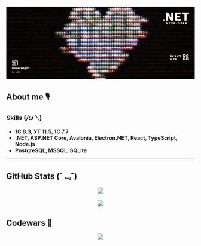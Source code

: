 ﻿<p align="center">
<img src="banner_6.png" alt="banner">
</p>

## About me 🎙

### Skills (*/ω＼*)

- **1C 8.3, УТ 11.5, 1C 7.7**
- **.NET, ASP.NET Core, Avalonia, Electron.NET, React, TypeScript, Node.js**
- **PostgreSQL, MSSQL, SQLite**

---

## GitHub Stats (ˉ﹃ˉ)

<p align="center">
<img src="https://github-profile-trophy.vercel.app/?username=lowern1ght">
</p>

<p align="center">
<img src="https://github-readme-stats.vercel.app/api?username=lowern1ght&theme=graywhite&show_icons=true">
</p>

## Codewars 🥋

<p align="center">
<img src="https://github.r2v.ch/codewars?user=lowern1ght&theme=light">
</p>



